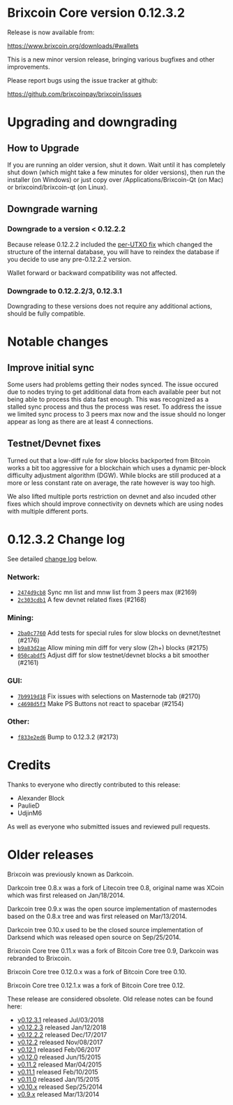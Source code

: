 Brixcoin Core version 0.12.3.2
==========================

Release is now available from:

  <https://www.brixcoin.org/downloads/#wallets>

This is a new minor version release, bringing various bugfixes and other
improvements.

Please report bugs using the issue tracker at github:

  <https://github.com/brixcoinpay/brixcoin/issues>


Upgrading and downgrading
=========================

How to Upgrade
--------------

If you are running an older version, shut it down. Wait until it has completely
shut down (which might take a few minutes for older versions), then run the
installer (on Windows) or just copy over /Applications/Brixcoin-Qt (on Mac) or
brixcoind/brixcoin-qt (on Linux).

Downgrade warning
-----------------

### Downgrade to a version < 0.12.2.2

Because release 0.12.2.2 included the [per-UTXO fix](release-notes/brixcoin/release-notes-0.12.2.2.md#per-utxo-fix)
which changed the structure of the internal database, you will have to reindex
the database if you decide to use any pre-0.12.2.2 version.

Wallet forward or backward compatibility was not affected.

### Downgrade to 0.12.2.2/3, 0.12.3.1

Downgrading to these versions does not require any additional actions, should be
fully compatible.


Notable changes
===============

Improve initial sync
--------------------

Some users had problems getting their nodes synced. The issue occured due to nodes trying to
get additional data from each available peer but not being able to process this data fast enough.
This was recognized as a stalled sync process and thus the process was reset. To address the issue
we limited sync process to 3 peers max now and the issue should no longer appear as long as there
are at least 4 connections.

Testnet/Devnet fixes
--------------------

Turned out that a low-diff rule for slow blocks backported from Bitcoin works a bit too aggressive for
a blockchain which uses a dynamic per-block difficulty adjustment algorithm (DGW). While blocks are still
produced at a more or less constant rate on average, the rate however is way too high.

We also lifted multiple ports restriction on devnet and also incuded other fixes which should improve
connectivity on devnets which are using nodes with multiple different ports.


0.12.3.2 Change log
===================

See detailed [change log](https://github.com/brixcoinpay/brixcoin/compare/v0.12.3.1...brixcoinpay:v0.12.3.2) below.

### Network:
- [`2474d9cb8`](https://github.com/brixcoinpay/brixcoin/commit/2474d9cb8) Sync mn list and mnw list from 3 peers max (#2169)
- [`2c303cdb1`](https://github.com/brixcoinpay/brixcoin/commit/2c303cdb1) A few devnet related fixes (#2168)

### Mining:
- [`2ba0c7760`](https://github.com/brixcoinpay/brixcoin/commit/2ba0c7760) Add tests for special rules for slow blocks on devnet/testnet (#2176)
- [`b9a83d2ae`](https://github.com/brixcoinpay/brixcoin/commit/b9a83d2ae) Allow mining min diff for very slow (2h+) blocks (#2175)
- [`050cabdf5`](https://github.com/brixcoinpay/brixcoin/commit/050cabdf5) Adjust diff for slow testnet/devnet blocks a bit smoother (#2161)

### GUI:
- [`7b9919d18`](https://github.com/brixcoinpay/brixcoin/commit/7b9919d18) Fix issues with selections on Masternode tab (#2170)
- [`c4698d5f3`](https://github.com/brixcoinpay/brixcoin/commit/c4698d5f3) Make PS Buttons not react to spacebar (#2154)

### Other:
- [`f833e2ed6`](https://github.com/brixcoinpay/brixcoin/commit/f833e2ed6) Bump to 0.12.3.2 (#2173)


Credits
=======

Thanks to everyone who directly contributed to this release:

- Alexander Block
- PaulieD
- UdjinM6

As well as everyone who submitted issues and reviewed pull requests.


Older releases
==============

Brixcoin was previously known as Darkcoin.

Darkcoin tree 0.8.x was a fork of Litecoin tree 0.8, original name was XCoin
which was first released on Jan/18/2014.

Darkcoin tree 0.9.x was the open source implementation of masternodes based on
the 0.8.x tree and was first released on Mar/13/2014.

Darkcoin tree 0.10.x used to be the closed source implementation of Darksend
which was released open source on Sep/25/2014.

Brixcoin Core tree 0.11.x was a fork of Bitcoin Core tree 0.9,
Darkcoin was rebranded to Brixcoin.

Brixcoin Core tree 0.12.0.x was a fork of Bitcoin Core tree 0.10.

Brixcoin Core tree 0.12.1.x was a fork of Bitcoin Core tree 0.12.

These release are considered obsolete. Old release notes can be found here:

- [v0.12.3.1](https://github.com/brixcoinpay/brixcoin/blob/master/doc/release-notes/brixcoin/release-notes-0.12.3.1.md) released Jul/03/2018
- [v0.12.2.3](https://github.com/brixcoinpay/brixcoin/blob/master/doc/release-notes/brixcoin/release-notes-0.12.2.3.md) released Jan/12/2018
- [v0.12.2.2](https://github.com/brixcoinpay/brixcoin/blob/master/doc/release-notes/brixcoin/release-notes-0.12.2.2.md) released Dec/17/2017
- [v0.12.2](https://github.com/brixcoinpay/brixcoin/blob/master/doc/release-notes/brixcoin/release-notes-0.12.2.md) released Nov/08/2017
- [v0.12.1](https://github.com/brixcoinpay/brixcoin/blob/master/doc/release-notes/brixcoin/release-notes-0.12.1.md) released Feb/06/2017
- [v0.12.0](https://github.com/brixcoinpay/brixcoin/blob/master/doc/release-notes/brixcoin/release-notes-0.12.0.md) released Jun/15/2015
- [v0.11.2](https://github.com/brixcoinpay/brixcoin/blob/master/doc/release-notes/brixcoin/release-notes-0.11.2.md) released Mar/04/2015
- [v0.11.1](https://github.com/brixcoinpay/brixcoin/blob/master/doc/release-notes/brixcoin/release-notes-0.11.1.md) released Feb/10/2015
- [v0.11.0](https://github.com/brixcoinpay/brixcoin/blob/master/doc/release-notes/brixcoin/release-notes-0.11.0.md) released Jan/15/2015
- [v0.10.x](https://github.com/brixcoinpay/brixcoin/blob/master/doc/release-notes/brixcoin/release-notes-0.10.0.md) released Sep/25/2014
- [v0.9.x](https://github.com/brixcoinpay/brixcoin/blob/master/doc/release-notes/brixcoin/release-notes-0.9.0.md) released Mar/13/2014

